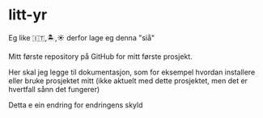 
# litt-yr


Eg like 🇮🇹,🏝,☀ derfor lage eg denna "siå"


Mitt første repository på GitHub for mitt første prosjekt. 

Her skal jeg legge til dokumentasjon, som for eksempel hvordan installere eller bruke prosjektet mitt (ikke aktuelt med dette prosjektet, men det er hvertfall sånn det fungerer)


Detta e ein endring for endringens skyld 

